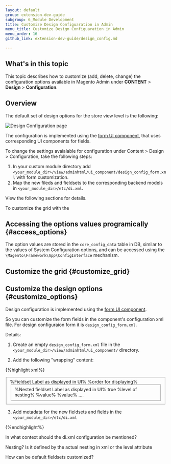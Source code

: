 ```yaml
---
layout: default
group: extension-dev-guide
subgroup: 6_Module Development
title: Customize Design Configuaration in Admin
menu_title: Customize Design Configuaration in Admin
menu_order: 16
github_link: extension-dev-guide/design_config.md

---
```


<h2>What's in this topic</h2>

This topic describes how to customize (add, delete, change) the configuration options available in Magento Admin under **CONTENT** > **Design** > **Configuration**.


## Overview

The default set of design options for the store view level is the following:

<img src="{{site.baseurl}}common/images/design_conf2.png" alt="Design Configuration page">

The configuration is implemented using the [form UI component]({{site.gdeurl21}}ui-components/ui-form.html), that uses corresponding UI components for fields. 

To change the settings avaialable for configuration under Content > Design > Configuration, take the following steps:

1. In your custom module directory add `<your_module_dir>/view/adminhtml/ui_component/design_config_form.xml` with form customization. 
2. Map the new fileds and fieldsets to the corresponding backend models in `<your_module_dir>/etc/di.xml`.

View the following sections for details.

To customize the grid with the 

## Accessing the options values programically {#access_options}

The option values are stored in the `core_config_data` table in DB, similar to the values of System Configuration options, and can be accessed using the `\Magento\Framework\App\ConfigInterface` mechanism.

## Customize the grid {#customize_grid}



## Customize the design options {#customize_options}

Design configuration is implemented using the [form UI component]({{site.gdeurl21}}ui-components/ui-form.html). 

So you can customize the form fields in the component's configuration xml file. For design configuraion form it is `design_config_form.xml`.

Details:

1. Create an empty `design_config_form.xml` file in the `<your_module_dir>/view/adminhtml/ui_component/` directory.
 
2. Add the following "wrapping" content:

{%highlight xml%}
<form xmlns:xsi="http://www.w3.org/2001/XMLSchema-instance" xsi:noNamespaceSchemaLocation="urn:magento:module:Magento_Ui:etc/ui_configuration.xsd">

<!--reference a field set --> 

<fieldset name="%fieldset_name%">
    <argument name="data" xsi:type="array">
        <item name="config" xsi:type="array">
            <item name="label" xsi:type="string" translate="true">%Fieldset Label as displayed in UI%</item>
            <item name="sortOrder" xsi:type="number">%order for displaying%</item>
        </item>
    </argument>
<!--Field sets can be nested --> 
    <fieldset name="%nested_fieldset_name%">
        <argument name="data" xsi:type="array">
            <item name="config" xsi:type="array">
                <item name="label" xsi:type="string" translate="true">%Nested fieldset Label as displayed in UI%</item>
                <item name="collapsible" xsi:type="boolean">true</item>
                <item name="level" xsi:type="number">%level of nesting%</item>
            </item>
        </argument>  
        <field name="%field_name%">
			<argument name="data" xsi:type="array">
                <item name="config" xsi:type="array"
                    <item name="%field_option1%" xsi:type="%option_type%">%value%</item>
                    <item name="%field_option2%" xsi:type="%option_type%">%value%</item>
....
                </item>
            </argument>
        </field>
    </fieldset>
</fieldset>

</form>

3. Add metadata for the new fieldsets and fields in the `<your_module_dir>/etc/di.xml`

{%endhighlight%}


<p class="q">In what context should the di.xml configuration be mentioned?</p>
<p class="q">Nesting? Is it defined by the actual nesting in xml or the level attribute</p>

<p class="q">How can be default fieldsets customized?</p>